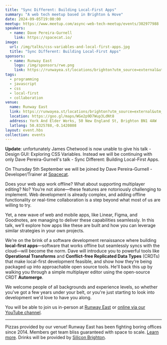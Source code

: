 ```yaml
---
title: "Sync Different: Building Local-First Apps"
summary: "A web tech meetup based in Brighton & Hove"
date: 2024-09-05T19:00:00
meetup: https://www.meetup.com/async-web-tech-meetup/events/302977988
speakers:
  - name: Dave Pereira-Gurnell
    link: https://spacecat.io/
image:
  url: /img/talks/css-variables-and-local-first-apps.jpg
  title: "Sync Different: Building Local-First Apps"
sponsors:
  - name: Runway East
    logo: /img/sponsors/rwe.png
    link: https://runwayea.st/locations/brighton?utm_source=external&utm_medium=event&utm_campaign=sponsorship
tags:
  - programming
  - javascript
  - css
  - local-first
  - collaboration
venue:
  name: Runway East
  link: https://runwayea.st/locations/brighton?utm_source=external&utm_medium=event&utm_campaign=sponsorship
  location: https://goo.gl/maps/WGe2p9D7Wup3LdNt8
  address: York And Elder Works, 50 New England St, Brighton BN1 4AW
  latlong: 50.8325788,-0.1420808
layout: event.hbs
collection: events
---
```


**Update**: unfortunately James Chetwood is now unable to give his talk - Design GUI: Exploring CSS Variables. Instead we will be continuing with only Dave Pereira-Gurnell's talk - Sync Different: Building Local-First Apps.

On Thursday 5th September we will be joined by Dave Pereira-Gurnell - Developer/Trainer at [Spacecat](https://spacecat.io/).

Does your web app work offline? What about supporting multiplayer editing? No? You’re not alone—these features are notoriously challenging to implement. Web development is already complex, and adding offline functionality or real-time collaboration is a step beyond what most of us are willing to try.

Yet, a new wave of web and mobile apps, like Linear, Figma, and Goodnotes, are managing to deliver these capabilities seamlessly. In this talk, we’ll explore how apps like these are built and how you can leverage similar strategies in your own projects.

We’re on the brink of a software development renaissance where building **local-first apps**—software that works offline but seamlessly syncs with the cloud—will become the norm. Dave will introduce you to powerful tools like **Operational Transforms** and **Conflict-free Replicated Data Types** (CRDTs) that make local-first development feasible, and show how they’re being packaged up into approachable open source tools. He'll back this up by walking you through a simple multiplayer editor using the open-source CRDT **Automerge**.

We welcome people of all backgrounds and experience levels, so whether you've got a few years under your belt, or you're just starting to look into development we'd love to have you along.

You will be able to join us in-person at [Runway East](https://runwayea.st/locations/brighton?utm_source=external&utm_medium=event&utm_campaign=sponsorship) or [online via our YouTube channel](https://youtube.com/live/D6FRtp9IWkY?feature=share).

---

Pizzas provided by our venue! Runway East has been fighting boring offices since 2014. Members get team bliss guaranteed with space to scale. [Learn more](https://runwayea.st/locations/brighton?utm_source=external&utm_medium=event&utm_campaign=sponsorship). Drinks will be provided by [Silicon Brighton](https://siliconbrighton.com/).
